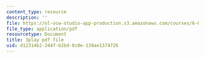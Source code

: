 ```yaml
---
content_type: resource
description: ''
file: https://ol-ocw-studio-app-production.s3.amazonaws.com/courses/6-034-artificial-intelligence-fall-2010/d12314b2344fb2bd8c0e139ae1374726_dARl_gGrS4o.pdf
file_type: application/pdf
resourcetype: Document
title: 3play pdf file
uid: d12314b2-344f-b2bd-8c0e-139ae1374726
---
```

